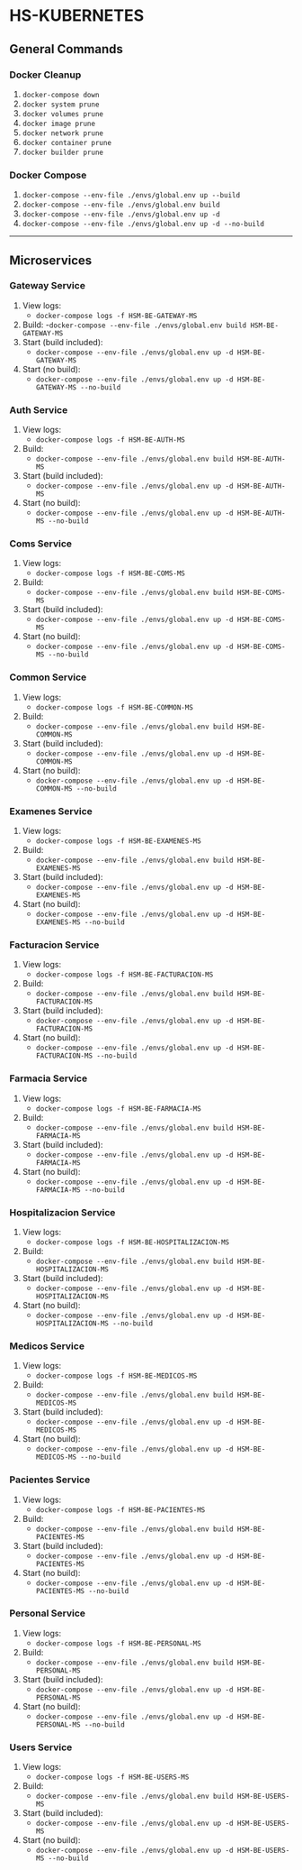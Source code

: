 # HS-KUBERNETES

## General Commands

### Docker Cleanup
1. `docker-compose down`
2. `docker system prune`
3. `docker volumes prune`
4. `docker image prune`
5. `docker network prune`
6. `docker container prune`
7. `docker builder prune`

### Docker Compose
1. `docker-compose --env-file ./envs/global.env up --build`
2. `docker-compose --env-file ./envs/global.env build`
3. `docker-compose --env-file ./envs/global.env up -d`
4. `docker-compose --env-file ./envs/global.env up -d --no-build`

---

## Microservices

### Gateway Service
1. View logs: 
   - `docker-compose logs -f HSM-BE-GATEWAY-MS`
2. Build: 
   -`docker-compose --env-file ./envs/global.env build HSM-BE-GATEWAY-MS`
3. Start (build included):
   - `docker-compose --env-file ./envs/global.env up -d HSM-BE-GATEWAY-MS`
4. Start (no build):
   - `docker-compose --env-file ./envs/global.env up -d HSM-BE-GATEWAY-MS --no-build`

### Auth Service
1. View logs:
   - `docker-compose logs -f HSM-BE-AUTH-MS`
2. Build:
   - `docker-compose --env-file ./envs/global.env build HSM-BE-AUTH-MS`
3. Start (build included):
   - `docker-compose --env-file ./envs/global.env up -d HSM-BE-AUTH-MS`
4. Start (no build):
   - `docker-compose --env-file ./envs/global.env up -d HSM-BE-AUTH-MS --no-build`

### Coms Service
1. View logs:
   - `docker-compose logs -f HSM-BE-COMS-MS`
2. Build:
   - `docker-compose --env-file ./envs/global.env build HSM-BE-COMS-MS`
3. Start (build included):
   - `docker-compose --env-file ./envs/global.env up -d HSM-BE-COMS-MS`
4. Start (no build):
   - `docker-compose --env-file ./envs/global.env up -d HSM-BE-COMS-MS --no-build`

### Common Service
1. View logs:
   - `docker-compose logs -f HSM-BE-COMMON-MS`
2. Build:
   - `docker-compose --env-file ./envs/global.env build HSM-BE-COMMON-MS`
3. Start (build included):
   - `docker-compose --env-file ./envs/global.env up -d HSM-BE-COMMON-MS`
4. Start (no build):
   - `docker-compose --env-file ./envs/global.env up -d HSM-BE-COMMON-MS --no-build`

### Examenes Service
1. View logs:
   - `docker-compose logs -f HSM-BE-EXAMENES-MS`
2. Build:
   - `docker-compose --env-file ./envs/global.env build HSM-BE-EXAMENES-MS`
3. Start (build included):
   - `docker-compose --env-file ./envs/global.env up -d HSM-BE-EXAMENES-MS`
4. Start (no build):
   - `docker-compose --env-file ./envs/global.env up -d HSM-BE-EXAMENES-MS --no-build`

### Facturacion Service
1. View logs:
   - `docker-compose logs -f HSM-BE-FACTURACION-MS`
2. Build:
   - `docker-compose --env-file ./envs/global.env build HSM-BE-FACTURACION-MS`
3. Start (build included):
   - `docker-compose --env-file ./envs/global.env up -d HSM-BE-FACTURACION-MS`
4. Start (no build):
   - `docker-compose --env-file ./envs/global.env up -d HSM-BE-FACTURACION-MS --no-build`

### Farmacia Service
1. View logs:
   - `docker-compose logs -f HSM-BE-FARMACIA-MS`
2. Build:
   - `docker-compose --env-file ./envs/global.env build HSM-BE-FARMACIA-MS`
3. Start (build included):
   - `docker-compose --env-file ./envs/global.env up -d HSM-BE-FARMACIA-MS`
4. Start (no build):
   - `docker-compose --env-file ./envs/global.env up -d HSM-BE-FARMACIA-MS --no-build`

### Hospitalizacion Service
1. View logs:
   - `docker-compose logs -f HSM-BE-HOSPITALIZACION-MS`
2. Build:
   - `docker-compose --env-file ./envs/global.env build HSM-BE-HOSPITALIZACION-MS`
3. Start (build included):
   - `docker-compose --env-file ./envs/global.env up -d HSM-BE-HOSPITALIZACION-MS`
4. Start (no build):
   - `docker-compose --env-file ./envs/global.env up -d HSM-BE-HOSPITALIZACION-MS --no-build`

### Medicos Service
1. View logs:
   - `docker-compose logs -f HSM-BE-MEDICOS-MS`
2. Build:
   - `docker-compose --env-file ./envs/global.env build HSM-BE-MEDICOS-MS`
3. Start (build included):
   - `docker-compose --env-file ./envs/global.env up -d HSM-BE-MEDICOS-MS`
4. Start (no build):
   - `docker-compose --env-file ./envs/global.env up -d HSM-BE-MEDICOS-MS --no-build`

### Pacientes Service
1. View logs:
   - `docker-compose logs -f HSM-BE-PACIENTES-MS`
2. Build:
   - `docker-compose --env-file ./envs/global.env build HSM-BE-PACIENTES-MS`
3. Start (build included):
   - `docker-compose --env-file ./envs/global.env up -d HSM-BE-PACIENTES-MS`
4. Start (no build):
   - `docker-compose --env-file ./envs/global.env up -d HSM-BE-PACIENTES-MS --no-build`

### Personal Service
1. View logs:
   - `docker-compose logs -f HSM-BE-PERSONAL-MS`
2. Build:
   - `docker-compose --env-file ./envs/global.env build HSM-BE-PERSONAL-MS`
3. Start (build included):
   - `docker-compose --env-file ./envs/global.env up -d HSM-BE-PERSONAL-MS`
4. Start (no build):
   - `docker-compose --env-file ./envs/global.env up -d HSM-BE-PERSONAL-MS --no-build`

### Users Service
1. View logs:
   - `docker-compose logs -f HSM-BE-USERS-MS`
2. Build:
   - `docker-compose --env-file ./envs/global.env build HSM-BE-USERS-MS`
3. Start (build included):
   - `docker-compose --env-file ./envs/global.env up -d HSM-BE-USERS-MS`
4. Start (no build):
   - `docker-compose --env-file ./envs/global.env up -d HSM-BE-USERS-MS --no-build`
